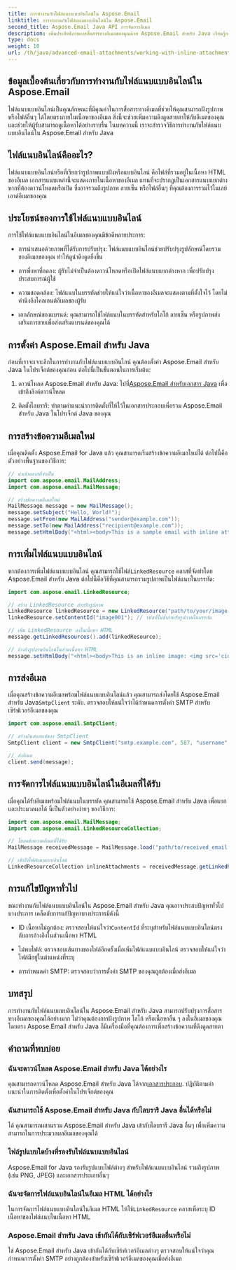 ```yaml
---
title: การทำงานกับไฟล์แนบแบบอินไลน์ใน Aspose.Email
linktitle: การทำงานกับไฟล์แนบแบบอินไลน์ใน Aspose.Email
second_title: Aspose.Email Java API การจัดการอีเมล
description: เพิ่มประสิทธิภาพการสื่อสารทางอีเมลของคุณด้วย Aspose.Email สำหรับ Java เรียนรู้การทำงานกับไฟล์แนบในบรรทัดในคู่มือฉบับสมบูรณ์นี้
type: docs
weight: 10
url: /th/java/advanced-email-attachments/working-with-inline-attachments/
---
```


## ข้อมูลเบื้องต้นเกี่ยวกับการทำงานกับไฟล์แนบแบบอินไลน์ใน Aspose.Email

ไฟล์แนบแบบอินไลน์เป็นคุณลักษณะที่มีคุณค่าในการสื่อสารทางอีเมลที่ช่วยให้คุณสามารถฝังรูปภาพหรือไฟล์อื่นๆ ได้โดยตรงภายในเนื้อหาของอีเมล สิ่งนี้จะช่วยเพิ่มความดึงดูดสายตาให้กับอีเมลของคุณ และช่วยให้ผู้รับสามารถดูเนื้อหาได้อย่างราบรื่น ในบทความนี้ เราจะสำรวจวิธีการทำงานกับไฟล์แนบแบบอินไลน์ใน Aspose.Email สำหรับ Java

## ไฟล์แนบอินไลน์คืออะไร?

ไฟล์แนบแบบอินไลน์หรือที่เรียกว่ารูปภาพแบบฝังหรือแบบอินไลน์ คือไฟล์ที่รวมอยู่ในเนื้อหา HTML ของอีเมล เอกสารแนบเหล่านี้จะแสดงภายในเนื้อหาของอีเมล แทนที่จะปรากฏเป็นเอกสารแนบแยกต่างหากที่ต้องดาวน์โหลดหรือเปิด ซึ่งอาจรวมถึงรูปภาพ ลายเซ็น หรือไฟล์อื่นๆ ที่คุณต้องการรวมไว้ในเลย์เอาต์อีเมลของคุณ

## ประโยชน์ของการใช้ไฟล์แนบแบบอินไลน์

การใช้ไฟล์แนบแบบอินไลน์ในอีเมลของคุณมีข้อดีหลายประการ:

- การนำเสนอด้วยภาพที่ได้รับการปรับปรุง: ไฟล์แนบแบบอินไลน์ช่วยปรับปรุงรูปลักษณ์โดยรวมของอีเมลของคุณ ทำให้ดูน่าดึงดูดยิ่งขึ้น

- การพึ่งพาที่ลดลง: ผู้รับไม่จำเป็นต้องดาวน์โหลดหรือเปิดไฟล์แนบแยกต่างหาก เพื่อปรับปรุงประสบการณ์ผู้ใช้

- ความสอดคล้อง: ไฟล์แนบในบรรทัดช่วยให้แน่ใจว่าเนื้อหาของอีเมลจะแสดงตามที่ตั้งใจไว้ โดยไม่คำนึงถึงไคลเอนต์อีเมลของผู้รับ

- เอกลักษณ์ของแบรนด์: คุณสามารถใช้ไฟล์แนบในบรรทัดสำหรับโลโก้ ลายเซ็น หรือรูปภาพส่งเสริมการขายเพื่อส่งเสริมแบรนด์ของคุณได้

## การตั้งค่า Aspose.Email สำหรับ Java

ก่อนที่เราจะเจาะลึกในการทำงานกับไฟล์แนบแบบอินไลน์ คุณต้องตั้งค่า Aspose.Email สำหรับ Java ในโปรเจ็กต์ของคุณก่อน ต่อไปนี้เป็นขั้นตอนในการเริ่มต้น:

1.  ดาวน์โหลด Aspose.Email สำหรับ Java: ไปที่[Aspose.Email สำหรับเอกสาร Java](https://reference.aspose.com/email/java/) เพื่อเข้าถึงลิงค์ดาวน์โหลด

2. ติดตั้งไลบรารี: ทำตามคำแนะนำการติดตั้งที่ให้ไว้ในเอกสารประกอบเพื่อรวม Aspose.Email สำหรับ Java ในโปรเจ็กต์ Java ของคุณ

## การสร้างข้อความอีเมลใหม่

เมื่อคุณติดตั้ง Aspose.Email for Java แล้ว คุณสามารถเริ่มสร้างข้อความอีเมลใหม่ได้ ต่อไปนี้คือตัวอย่างพื้นฐานของวิธีการ:

```java
// นำเข้าคลาสที่จำเป็น
import com.aspose.email.MailAddress;
import com.aspose.email.MailMessage;

// สร้างข้อความอีเมลใหม่
MailMessage message = new MailMessage();
message.setSubject("Hello, World!");
message.setFrom(new MailAddress("sender@example.com"));
message.setTo(new MailAddress("recipient@example.com"));
message.setHtmlBody("<html><body>This is a sample email with inline attachments.</body></html>");
```

## การเพิ่มไฟล์แนบแบบอินไลน์

 หากต้องการเพิ่มไฟล์แนบแบบอินไลน์ คุณสามารถใช้ไฟล์`LinkedResource` คลาสที่จัดทำโดย Aspose.Email สำหรับ Java ต่อไปนี้คือวิธีที่คุณสามารถรวมรูปภาพเป็นไฟล์แนบในบรรทัด:

```java
import com.aspose.email.LinkedResource;

// สร้าง LinkedResource สำหรับรูปภาพ
LinkedResource linkedResource = new LinkedResource("path/to/your/image.png");
linkedResource.setContentId("image001"); // รหัสที่ไม่ซ้ำสำหรับรูปภาพในบรรทัด

// เพิ่ม LinkedResource ลงในเนื้อหา HTML
message.getLinkedResources().add(linkedResource);

// อ้างอิงรูปภาพอินไลน์ในส่วนเนื้อหา HTML
message.setHtmlBody("<html><body>This is an inline image: <img src='cid:image001'></body></html>");
```

## การส่งอีเมล

เมื่อคุณสร้างข้อความอีเมลพร้อมไฟล์แนบแบบอินไลน์แล้ว คุณสามารถส่งโดยใช้ Aspose.Email สำหรับ Java`SmtpClient` ระดับ. ตรวจสอบให้แน่ใจว่าได้กำหนดการตั้งค่า SMTP สำหรับเซิร์ฟเวอร์อีเมลของคุณ

```java
import com.aspose.email.SmtpClient;

// สร้างอินสแตนซ์ของ SmtpClient
SmtpClient client = new SmtpClient("smtp.example.com", 587, "username", "password");

// ส่งอีเมล
client.send(message);
```

## การจัดการไฟล์แนบแบบอินไลน์ในอีเมลที่ได้รับ

เมื่อคุณได้รับอีเมลพร้อมไฟล์แนบในบรรทัด คุณสามารถใช้ Aspose.Email สำหรับ Java เพื่อแยกและประมวลผลได้ นี่เป็นตัวอย่างง่ายๆ ของวิธีการ:

```java
import com.aspose.email.MailMessage;
import com.aspose.email.LinkedResourceCollection;

// โหลดข้อความอีเมลที่ได้รับ
MailMessage receivedMessage = MailMessage.load("path/to/received_email.eml");

// เข้าถึงไฟล์แนบแบบอินไลน์
LinkedResourceCollection inlineAttachments = receivedMessage.getLinkedResources();
```

## การแก้ไขปัญหาทั่วไป

ขณะทำงานกับไฟล์แนบแบบอินไลน์ใน Aspose.Email สำหรับ Java คุณอาจประสบปัญหาทั่วไปบางประการ เคล็ดลับการแก้ปัญหาบางประการมีดังนี้

-  ID เนื้อหาไม่ถูกต้อง: ตรวจสอบให้แน่ใจว่า`ContentId` ที่ระบุสำหรับไฟล์แนบแบบอินไลน์ตรงกับการอ้างอิงในส่วนเนื้อหา HTML

- ไม่พบไฟล์: ตรวจสอบเส้นทางของไฟล์อีกครั้งเมื่อเพิ่มไฟล์แนบแบบอินไลน์ ตรวจสอบให้แน่ใจว่าไฟล์มีอยู่ในตำแหน่งที่ระบุ

- การกำหนดค่า SMTP: ตรวจสอบว่าการตั้งค่า SMTP ของคุณถูกต้องเมื่อส่งอีเมล

## บทสรุป

การทำงานกับไฟล์แนบแบบอินไลน์ใน Aspose.Email สำหรับ Java สามารถปรับปรุงการสื่อสารทางอีเมลของคุณได้อย่างมาก ไม่ว่าคุณต้องการฝังรูปภาพ โลโก้ หรือเนื้อหาอื่น ๆ ลงในอีเมลของคุณโดยตรง Aspose.Email สำหรับ Java ก็มีเครื่องมือที่คุณต้องการเพื่อสร้างข้อความที่ดึงดูดสายตา

## คำถามที่พบบ่อย

### ฉันจะดาวน์โหลด Aspose.Email สำหรับ Java ได้อย่างไร

 คุณสามารถดาวน์โหลด Aspose.Email สำหรับ Java ได้จาก[เอกสารประกอบ](https://reference.aspose.com/email/java/). ปฏิบัติตามคำแนะนำในการติดตั้งเพื่อตั้งค่าในโปรเจ็กต์ของคุณ

### ฉันสามารถใช้ Aspose.Email สำหรับ Java กับไลบรารี Java อื่นได้หรือไม่

ได้ คุณสามารถผสานรวม Aspose.Email สำหรับ Java เข้ากับไลบรารี Java อื่นๆ เพื่อเพิ่มความสามารถในการประมวลผลอีเมลของคุณได้

### ไฟล์รูปแบบใดบ้างที่รองรับไฟล์แนบแบบอินไลน์

Aspose.Email for Java รองรับรูปแบบไฟล์ต่างๆ สำหรับไฟล์แนบแบบอินไลน์ รวมถึงรูปภาพ (เช่น PNG, JPEG) และเอกสารประเภทอื่นๆ

### ฉันจะจัดการไฟล์แนบอินไลน์ในอีเมล HTML ได้อย่างไร

ในการจัดการไฟล์แนบแบบอินไลน์ในอีเมล HTML ให้ใช้`LinkedResource` คลาสเพื่อระบุ ID เนื้อหาของไฟล์แนบในเนื้อหา HTML

### Aspose.Email สำหรับ Java เข้ากันได้กับเซิร์ฟเวอร์อีเมลอื่นหรือไม่

ใช่ Aspose.Email สำหรับ Java เข้ากันได้กับเซิร์ฟเวอร์อีเมลต่างๆ ตรวจสอบให้แน่ใจว่าคุณกำหนดการตั้งค่า SMTP อย่างถูกต้องสำหรับเซิร์ฟเวอร์อีเมลของคุณเมื่อส่งอีเมล